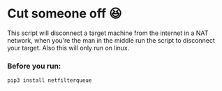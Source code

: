 # Cut someone off :satisfied:

This script will disconnect a target machine from the internet in a NAT network, when you're the man in the middle
run the script to disconnect your target. Also this will only run on linux.

### Before you run:

`pip3 install netfilterqueue`

